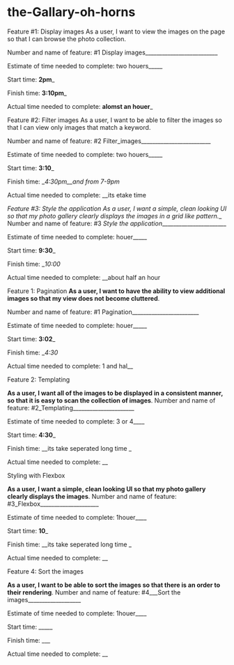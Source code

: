 # the-Gallary-oh-horns
Feature #1: Display images
As a user, I want to view the images on the page so that I can browse the photo collection.

Number and name of feature: #1  Display images__________________________

Estimate of time needed to complete: two houers_____

Start time: __2pm___

Finish time: __3:10pm___

Actual time needed to complete: __alomst an houer___


Feature #2: Filter images
As a user, I want to be able to filter the images so that I can view only images that match a keyword.

Number and name of feature: #2 Filter_images_________________________

Estimate of time needed to complete: two houers_____

Start time: __3:10___

Finish time: __4:30pm__and from 7-9pm_

Actual time needed to complete: __its etake time 


_Feature #3: Style the application
As a user, I want a simple, clean looking UI so that my photo gallery clearly displays the images in a grid like pattern.__
Number and name of feature: #3 _Style the application________________________

Estimate of time needed to complete: houer_____

Start time: __9:30___

Finish time: __10:00_

Actual time needed to complete: __about half an hour



Feature 1: Pagination
**As a user, I want to have the ability to view additional images so that my view does not become cluttered**.

Number and name of feature: #1 Pagination________________________

Estimate of time needed to complete: houer_____

Start time: __3:02___

Finish time: __4:30_

Actual time needed to complete: 1 and hal__


Feature 2: Templating

**As a user, I want all of the images to be displayed in a consistent manner, so that it is easy to scan the collection of images**.
Number and name of feature: #2_Templating______________________

Estimate of time needed to complete: 3 or 4____

Start time: __4:30___

Finish time: __its take seperated long time _

Actual time needed to complete: __


Styling with Flexbox

**As a user, I want a simple, clean looking UI so that my photo gallery clearly displays the images**.
Number and name of feature: #3_Flexbox_____________________

Estimate of time needed to complete: 1houer____

Start time: __10___

Finish time: __its take seperated long time _

Actual time needed to complete: __




Feature 4: Sort the images

**As a user, I want to be able to sort the images so that there is an order to their rendering**.
Number and name of feature: #4___Sort the images___________________

Estimate of time needed to complete: 1houer____

Start time: _____

Finish time: ___

Actual time needed to complete: __
